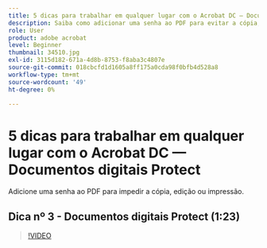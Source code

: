 ```yaml
---
title: 5 dicas para trabalhar em qualquer lugar com o Acrobat DC — Documentos digitais Protect
description: Saiba como adicionar uma senha ao PDF para evitar a cópia, a edição ou a impressão
role: User
product: adobe acrobat
level: Beginner
thumbnail: 34510.jpg
exl-id: 3115d182-671a-4d8b-8753-f8aba3c4807e
source-git-commit: 018cbcfd1d1605a8ff175a0cda98f0bfb4d528a8
workflow-type: tm+mt
source-wordcount: '49'
ht-degree: 0%

---
```


# 5 dicas para trabalhar em qualquer lugar com o Acrobat DC — Documentos digitais Protect

Adicione uma senha ao PDF para impedir a cópia, edição ou impressão.

## Dica nº 3 - Documentos digitais Protect (1:23)

>[!VIDEO](https://video.tv.adobe.com/v/34510)
